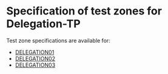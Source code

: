 # Specification of test zones for Delegation-TP


Test zone specifications are available for:

* [DELEGATION01](delegation01.md)
* [DELEGATION02](delegation02.md)
* [DELEGATION03](delegation03.md)
